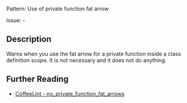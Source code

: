 Pattern: Use of private function fat arrow

Issue: -

## Description

Warns when you use the fat arrow for a private function inside a class definition scope. It is not necessary and it does not do anything.

## Further Reading

* [CoffeeLint - no_private_function_fat_arrows](http://www.coffeelint.org/#options)